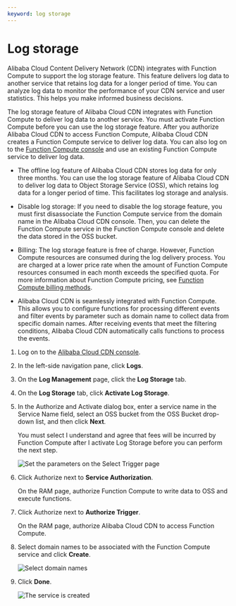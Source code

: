 ```yaml
---
keyword: log storage
---
```


# Log storage

Alibaba Cloud Content Delivery Network \(CDN\) integrates with Function Compute to support the log storage feature. This feature delivers log data to another service that retains log data for a longer period of time. You can analyze log data to monitor the performance of your CDN service and user statistics. This helps you make informed business decisions.

The log storage feature of Alibaba Cloud CDN integrates with Function Compute to deliver log data to another service. You must activate Function Compute before you can use the log storage feature. After you authorize Alibaba Cloud CDN to access Function Compute, Alibaba Cloud CDN creates a Function Compute service to deliver log data. You can also log on to the [Function Compute console](https://fc.console.aliyun.com) and use an existing Function Compute service to deliver log data.

-   The offline log feature of Alibaba Cloud CDN stores log data for only three months. You can use the log storage feature of Alibaba Cloud CDN to deliver log data to Object Storage Service \(OSS\), which retains log data for a longer period of time. This facilitates log storage and analysis.
-   Disable log storage: If you need to disable the log storage feature, you must first disassociate the Function Compute service from the domain name in the Alibaba Cloud CDN console. Then, you can delete the Function Compute service in the Function Compute console and delete the data stored in the OSS bucket.
-   Billing: The log storage feature is free of charge. However, Function Compute resources are consumed during the log delivery process. You are charged at a lower price rate when the amount of Function Compute resources consumed in each month exceeds the specified quota. For more information about Function Compute pricing, see [Function Compute billing methods](https://www.alibabacloud.com/help/doc-detail/54301.htm).

-   Alibaba Cloud CDN is seamlessly integrated with Function Compute. This allows you to configure functions for processing different events and filter events by parameter such as domain name to collect data from specific domain names. After receiving events that meet the filtering conditions, Alibaba Cloud CDN automatically calls functions to process the events.

1.  Log on to the [Alibaba Cloud CDN console](https://cdn.console.aliyun.com).

2.  In the left-side navigation pane, click **Logs**.

3.  On the **Log Management** page, click the **Log Storage** tab.

4.  On the **Log Storage** tab, click **Activate Log Storage**.

5.  In the Authorize and Activate dialog box, enter a service name in the Service Name field, select an OSS bucket from the OSS Bucket drop-down list, and then click **Next**.

    You must select I understand and agree that fees will be incurred by Function Compute after I activate Log Storage before you can perform the next step.

    ![Set the parameters on the Select Trigger page](https://static-aliyun-doc.oss-accelerate.aliyuncs.com/assets/img/en-US/4886916061/p63361.png)

6.  Click Authorize next to **Service Authorization**.

    On the RAM page, authorize Function Compute to write data to OSS and execute functions.

7.  Click Authorize next to **Authorize Trigger**.

    On the RAM page, authorize Alibaba Cloud CDN to access Function Compute.

8.  Select domain names to be associated with the Function Compute service and click **Create**.

    ![Select domain names](https://static-aliyun-doc.oss-accelerate.aliyuncs.com/assets/img/en-US/4886916061/p63249.png)

9.  Click **Done**.

    ![The service is created](https://static-aliyun-doc.oss-accelerate.aliyuncs.com/assets/img/en-US/9019438951/p11059.png)


